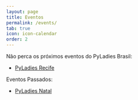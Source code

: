 ```yaml
---
layout: page
title: Eventos
permalink: /events/
tab: true
icon: icon-calendar
order: 2
---
```


Não perca os próximos eventos do PyLadies Brasil:

* [PyLadies Recife]({{site.baseurl}}/recife/recife/)

 
Eventos Passados:

* [PyLadies Natal](http://pyladiesnatal.github.io/)

